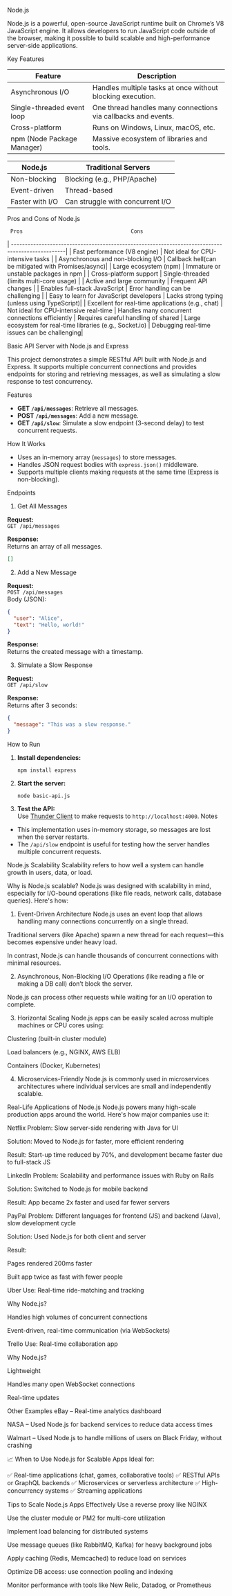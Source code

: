 


 Node.js

Node.js is a powerful, open-source JavaScript runtime built on Chrome’s V8 JavaScript engine. It allows developers to run JavaScript code outside of the browser, making it possible to build scalable and high-performance server-side applications.

 Key Features

  | Feature                        | Description                                                   |
| ------------------------------ | ------------------------------------------------------------- |
| Asynchronous I/O           | Handles multiple tasks at once without blocking execution.    |
| Single-threaded event loop | One thread handles many connections via callbacks and events. |
| Cross-platform             | Runs on Windows, Linux, macOS, etc.                           |
| npm (Node Package Manager) | Massive ecosystem of libraries and tools.                     |


| Node.js         | Traditional Servers              |
| --------------- | -------------------------------- |
| Non-blocking    | Blocking (e.g., PHP/Apache)      |
| Event-driven    | Thread-based                     |
| Faster with I/O | Can struggle with concurrent I/O |


 Pros and Cons of Node.js

     Pros                                   Cons                                         
| -------------------------------------------------------------------------------------------------|
| Fast performance (V8 engine)                      | Not ideal for CPU-intensive tasks            |
| Asynchronous and non-blocking I/O                 | Callback hell(can be mitigated with Promises/async)|
| Large ecosystem (npm)                             | Immature or unstable packages in npm         |
| Cross-platform support                            | Single-threaded (limits multi-core usage)    |
| Active and large community                        | Frequent API changes                         |
| Enables full-stack JavaScript                     | Error handling can be challenging            |
| Easy to learn for JavaScript developers           | Lacks strong typing (unless using TypeScript)|
| Excellent for real-time applications (e.g., chat) | Not ideal for CPU-intensive real-time 
| Handles many concurrent connections efficiently   | Requires careful handling of shared 
| Large ecosystem for real-time libraries (e.g., Socket.io) | Debugging real-time issues can be challenging|



 Basic API Server with Node.js and Express

This project demonstrates a simple RESTful API built with Node.js and Express. It supports multiple concurrent connections and provides endpoints for storing and retrieving messages, as well as simulating a slow response to test concurrency.

 Features

- **GET `/api/messages`**: Retrieve all messages.
- **POST `/api/messages`**: Add a new message.
- **GET `/api/slow`**: Simulate a slow endpoint (3-second delay) to test concurrent requests.

 How It Works

- Uses an in-memory array (`messages`) to store messages.
- Handles JSON request bodies with `express.json()` middleware.
- Supports multiple clients making requests at the same time (Express is non-blocking).

 Endpoints

 1. Get All Messages

**Request:**  
`GET /api/messages`

**Response:**  
Returns an array of all messages.
```json
[]
```

 2. Add a New Message

**Request:**  
`POST /api/messages`  
Body (JSON):
```json
{
  "user": "Alice",
  "text": "Hello, world!"
}
```

**Response:**  
Returns the created message with a timestamp.

 3. Simulate a Slow Response

**Request:**  
`GET /api/slow`

**Response:**  
Returns after 3 seconds:
```json
{
  "message": "This was a slow response."
}
```

 How to Run

1. **Install dependencies:**
   ```
   npm install express
   ```
2. **Start the server:**
   ```
   node basic-api.js
   ```
3. **Test the API:**  
   Use [Thunder Client](https://www.thunderclient.com/) to make requests to `http://localhost:4000`.
 Notes

- This implementation uses in-memory storage, so messages are lost when the server restarts.
- The `/api/slow` endpoint is useful for testing how the server handles multiple concurrent requests.

Node.js Scalability
Scalability refers to how well a system can handle growth in users, data, or load.


 Why is Node.js scalable?
Node.js was designed with scalability in mind, especially for I/O-bound operations (like file reads, network calls, database queries). Here's how:

1. Event-Driven Architecture
Node.js uses an event loop that allows handling many connections concurrently on a single thread.

Traditional servers (like Apache) spawn a new thread for each request—this becomes expensive under heavy load.

In contrast, Node.js can handle thousands of concurrent connections with minimal resources.

2. Asynchronous, Non-Blocking I/O
Operations (like reading a file or making a DB call) don’t block the server.

Node.js can process other requests while waiting for an I/O operation to complete.

3. Horizontal Scaling
Node.js apps can be easily scaled across multiple machines or CPU cores using:

Clustering (built-in cluster module)

Load balancers (e.g., NGINX, AWS ELB)

Containers (Docker, Kubernetes)

4. Microservices-Friendly
Node.js is commonly used in microservices architectures where individual services are small and independently scalable.

 Real-Life Applications of Node.js
Node.js powers many high-scale production apps around the world. Here's how major companies use it:

 Netflix
Problem: Slow server-side rendering with Java for UI

Solution: Moved to Node.js for faster, more efficient rendering

Result: Start-up time reduced by 70%, and development became faster due to full-stack JS

 LinkedIn
Problem: Scalability and performance issues with Ruby on Rails

Solution: Switched to Node.js for mobile backend

Result: App became 2x faster and used far fewer servers

 PayPal
Problem: Different languages for frontend (JS) and backend (Java), slow development cycle

Solution: Used Node.js for both client and server

Result:

Pages rendered 200ms faster

Built app twice as fast with fewer people

 Uber
Use: Real-time ride-matching and tracking

Why Node.js?

Handles high volumes of concurrent connections

Event-driven, real-time communication (via WebSockets)

 Trello
Use: Real-time collaboration app

Why Node.js?

Lightweight

Handles many open WebSocket connections

Real-time updates

 Other Examples
eBay – Real-time analytics dashboard

NASA – Used Node.js for backend services to reduce data access times

Walmart – Used Node.js to handle millions of users on Black Friday, without crashing

📈 When to Use Node.js for Scalable Apps
Ideal for:

✅ Real-time applications (chat, games, collaborative tools)
✅ RESTful APIs or GraphQL backends
✅ Microservices or serverless architecture
✅ High-concurrency systems
✅ Streaming applications



 Tips to Scale Node.js Apps Effectively
Use a reverse proxy like NGINX

Use the cluster module or PM2 for multi-core utilization

Implement load balancing for distributed systems

Use message queues (like RabbitMQ, Kafka) for heavy background jobs

Apply caching (Redis, Memcached) to reduce load on services

Optimize DB access: use connection pooling and indexing

Monitor performance with tools like New Relic, Datadog, or Prometheus

